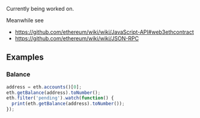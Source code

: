 Currently being worked on.

Meanwhile see 
* https://github.com/ethereum/wiki/wiki/JavaScript-API#web3ethcontract
* https://github.com/ethereum/wiki/wiki/JSON-RPC

## Examples 

### Balance

```javascript
address = eth.accounts()[0];
eth.getBalance(address).toNumber();
eth.filter('pending').watch(function() {
  print(eth.getBalance(address).toNumber());
});
```


